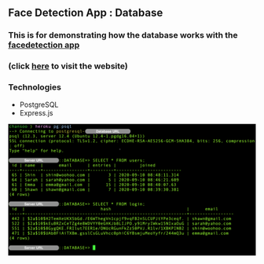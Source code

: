 ## Face Detection App : Database

### This is for demonstrating how the database works with the [facedetection app](https://fd-smart-brain.herokuapp.com/)
### (click [here](https://fd-smart-brain.herokuapp.com/) to visit the website)

### Technologies

  - PostgreSQL
  - Express.js

![](./db_terminal.png)

